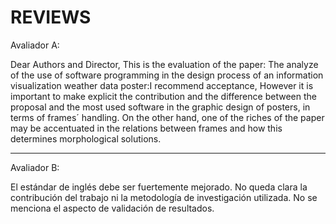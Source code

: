 # REVIEWS

Avaliador A:

Dear Authors and Director,
This is the evaluation of the paper: The analyze of the use of software
programming in the design process of an information visualization weather
data poster:I recommend acceptance, However it is important to make explicit
the contribution and the difference between the proposal and the most used
software in the graphic design of posters, in terms of frames´ handling. On
the other hand, one of the riches of the paper may be accentuated in the
relations between frames and how this determines morphological solutions. 


------------------------------------------------------


Avaliador B:

El estándar de inglés debe ser fuertemente mejorado.
No queda clara la contribución del trabajo ni la metodología de
investigación utilizada. No se menciona el aspecto de validación de
resultados.